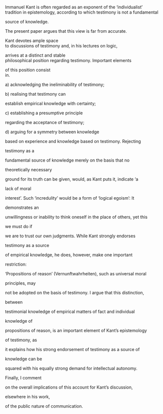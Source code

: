 Immanuel Kant is often regarded as an exponent of the ‘individualist’ tradition in epistemology, according to which testimony is not a fundamental

source of knowledge.

The​ ​present​ ​paper​ ​argues​ ​that​ ​this​ ​view​ ​is​ ​far​ ​from​ ​accurate.

Kant​ ​devotes​ ​ample​ ​space  
 to​ ​discussions​ ​of​ ​testimony​ ​and,​ ​in​ ​his​ ​lectures​ ​on​ ​logic,

arrives at a distinct and stable  
 philosophical position regarding testimony.​ ​Important​ ​elements

of​ ​this​ ​position​ ​consist  
 in​.

a\) acknowledging the ineliminability of testimony;

b\) realising that testimony can

establish empirical knowledge with certainty;

c\) establishing a presumptive principle

regarding the acceptance of testimony;

d\) arguing for a symmetry between knowledge

based on experience and knowledge based on testimony. Rejecting

testimony as a

fundamental source of knowledge merely on the basis that no

theoretically necessary

ground for its truth can be given, would, as Kant puts it, indicate ‘a

lack of moral

interest’. Such ‘incredulity’ would be a form of ‘logical egoism’: It

demonstrates an

unwillingness or inability to think oneself in the place of others, yet this

we must do if

we are to trust our own judgments. While Kant strongly endorses

testimony as a source

of empirical knowledge, he does, however, make one important

restriction:

‘Propositions of reason’ \(Vernunftwahrheiten\), such as universal moral

principles, may

not be adopted on the basis of testimony. I argue that this distinction,

between

testimonial knowledge of empirical matters of fact and individual

knowledge of

propositions of reason, is an important element of Kant’s epistemology

of testimony, as

it explains how his strong endorsement of testimony as a source of

knowledge can be

squared with his equally strong demand for intellectual autonomy.

Finally, I comment

on the overall implications of this account for Kant’s discussion,

elsewhere in his work,

of the public nature of communication.


